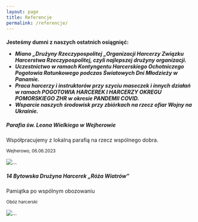 ```yaml
---
layout: page
title: Referencje
permalink: /referencje/
---
```


<h4>
Jesteśmy dumni z naszych ostatnich osiągnięć:
<em>
<ul>
<li>Miano „Drużyny Rzeczypospolitej „Organizacji Harcerzy Związku Harcerstwa 
Rzeczypospolitej, czyli najlepszej drużyny organizacji. </li>
<li>Uczestnictwo w ramach Kontyngentu Harcerskiego Ochotniczego Pogotowia 
Ratunkowego podczas Światowych Dni Młodzieży w Panamie. </li>
<li>Praca harcerzy i instruktorów przy szyciu maseczek i innych działań w 
ramach POGOTOWIA HARCEREK I HARCERZY OKREGU POMORSKIEGO ZHR w 
okresie PANDEMII COVID. </li> 
<li>Wsparcie naszych środowisk przy zbiórkach na 
rzecz ofiar Wojny na Ukrainie.</li>
</ul>
</em>
</h4>

<div class="row">
    <div class="col-sm-6">
        <div class="card">
        <div class="card-body">
            <h5 class="card-title">Parafia św. Leona Wielkiego w Wejherowie</h5>
            <p class="card-text">Współpracujemy z lokalną parafią na rzecz wspólnego dobra.</p>
            <p class="card-text"><small class="text-muted">Wejherowo, 06.06.2023</small></p>
        </div>
        <img src="{{site.baseurl}}/assets/images/REF_LEON.jpg" class="card-img-top" alt="...">
        </div>
    </div>
    <div class="col-sm-6">
        <div class="card">
        <div class="card-body">
            <h5 class="card-title">14 Bytowska Drużyna Harcerek „Róża Wiatrów”</h5>
            <p class="card-text">Pamiątka po wspólnym obozowaniu</p>
            <p class="card-text"><small class="text-muted">Obóz harcerski</small></p>
        </div>
        <img src="{{site.baseurl}}/assets/images/REF_14BDH.jpg" class="card-img-top" alt="...">
        </div>
    </div>
<div>
